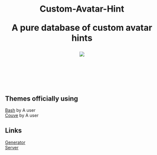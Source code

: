 <h1 align=center> Custom-Avatar-Hint </p>
<p align=center>A pure database of custom avatar hints</p>

<p align=center><img align=center src="https://cdn.discordapp.com/attachments/539180316447997974/669000794439286823/unknown.png"></p>
<br>
<br>

## Themes officially using
[Bash](https://github.com/A-User-s-Discord-Themes/Bash) by A user <br>
[Couve](https://github.com/A-User-s-Discord-Themes/Couve) by A user


## Links
[Generator](https://custom-avatar-hints.github.io/hints/generator/) <br>
[Server](https://discord.gg/jGmSTkk)
